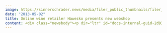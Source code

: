 ```yaml
---
image: https://sinnerschrader.news/media/filer_public_thumbnails/filer_public/80/2e/802ee31b-d931-4a0c-88cc-edcbc0832bf9/varfoldersdjk8pxf42x64d8fxslz8jcc8fc0000gnttmpbavxlz__480x288_q85_crop_subsampling-2_upscale.jpg
date: "2013-05-02"
title: Online wine retailer Hawesko presents new webshop
content: <div class="newsbody"><p dir="ltr" id="docs-internal-guid-2d937778-698b-3080-2503-d6c2b4deb6d9">Hamburg. Germany's largest mail order wine retailer, the Hanseatic Wein &amp; Sekt Kontor Hawesko relauched its new webshop<a href="http&#58;//www.hawesko.de" target="_blank"> www.hawesko.de</a> with a revised look, streamlined content and optimized customer experience. The conceptual development and design for the shop, including tablet variations, was led by the SinnerSchrader agency Commerce Plus. The technical concept, programming and design for smartphones were carried out by Medienwerft. "We weren’t seeking to make a radical change, but to expand on the existing shop and enrich it with new and interesting features. The focus is on customer experience. Our decisions were analytically driven with the intention of serving our customers’ needs and demands in the best possible way," comments Meidine Oltmanns, Director of E-commerce at Hawesko.</p><p dir="ltr">The new online brand environment, designed by Commerce Plus, reinforces Hawesko’s positioning as aficionado for an inspiring wine experience at a premium level. In this respect, an integral connection was made between online and offline presentation, in order to reach Hawesko’s multi-channel audience, who moves consistently between both distribution channels.</p><p dir="ltr"><strong> Responsive web design and new features</strong></p><p dir="ltr">Hawesko’s new brand presence focusses on responsive web design, aiming to offer the best possible shopping experience for all devices. To start, a refining concept was created, which tidied the shop contents and placed emphasis on sales and added value. The product range was then emotionally charged, for example with a behind the scenes look, a wine blog and a glossary of wine terminology. One highlight of the new shop, with respect to improved customer experience, is the new customer account, which allows the customer to create a personal taste profile in his “world of wine”, “store” his favorite wines, write reviews, as well as share experience with fellow wine connoisseurs.</p><p dir="ltr">In addition, Commerce Plus developed a detailed online style guide—based on new corporate design—which can be used for all webshop related online advertising. At the center of the new sales concept is audience conform user guidance. The gifts section for private and corporate customers, for example, was modified to suit the needs of both target groups&#58; corporate customers want quick search results and tend to order in large quantities, whereas private customers prefer to browse.</p><p dir="ltr"><a href="http&#58;//www.commerce-plus.com/files/2013/05/pressebild_hawesko_300dpi.jpg" target="_blank">Download press photo Hawesko (300dpi)</a></p><p dir="ltr"><a href="http&#58;//www.commerce-plus.com/files/2013/05/Screenshot_Hawesko_Webshop.png" target="_blank">Download Screenshot1</a></p><p dir="ltr"><a href="http&#58;//www.commerce-plus.com/files/2013/05/Screenshot_Hawesko_Webshop2.png" target="_blank">Download Screenshot2</a></p></div>
---
```

